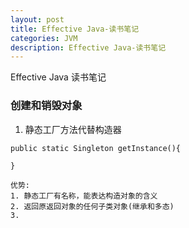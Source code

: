 ```yaml
---
layout: post
title: Effective Java-读书笔记
categories: JVM
description: Effective Java-读书笔记
---
```


Effective Java 读书笔记

### 创建和销毁对象

1. 静态工厂方法代替构造器
```wiki
public static Singleton getInstance(){

}

优势:
1. 静态工厂有名称，能表达构造对象的含义
2. 返回原返回对象的任何子类对象(继承和多态)
3.
```
